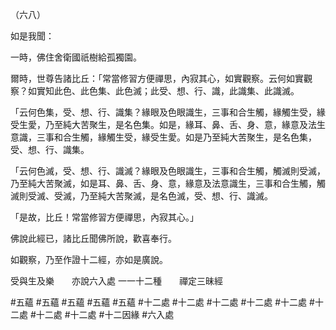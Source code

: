 （六八）

如是我聞：

一時，佛住舍衛國祇樹給孤獨園。

爾時，世尊告諸比丘：「常當修習方便禪思，內寂其心，如實觀察。云何如實觀察？如實知此色、此色集、此色滅；此受、想、行、識，此識集、此識滅。

「云何色集，受、想、行、識集？緣眼及色眼識生，三事和合生觸，緣觸生受，緣受生愛，乃至純大苦聚生，是名色集。如是，緣耳、鼻、舌、身、意，緣意及法生意識，三事和合生觸，緣觸生受，緣受生愛。如是乃至純大苦聚生，是名色集，受、想、行、識集。

「云何色滅，受、想、行、識滅？緣眼及色眼識生，三事和合生觸，觸滅則受滅，乃至純大苦聚滅，如是耳、鼻、舌、身、意，緣意及法意識生，三事和合生觸，觸滅則受滅、受滅，乃至純大苦聚滅，是名色滅，受、想、行、識滅。

「是故，比丘！常當修習方便禪思，內寂其心。」

佛說此經已，諸比丘聞佛所說，歡喜奉行。

如觀察，乃至作證十二經，亦如是廣說。

受與生及樂　　亦說六入處
一一十二種　　禪定三昧經



#五蘊
#五蘊
#五蘊
#五蘊
#五蘊
#十二處
#十二處
#十二處
#十二處
#十二處
#十二處
#十二處
#十二處
#十二因緣
#六入處
